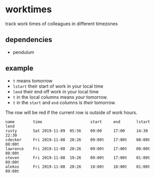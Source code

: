 
# worktimes

track work times of colleagues in different timezones

## dependencies

  - pendulum

## example

- `t` means tomorrow
- `lstart` their start of work in your local time
- `lend` their end off work in your local time
- `t` in the local columns means *your* tomorrow. 
- `t` in the `start` and `end` columns is *their* tomorrow.

The row will be red if the current row is outside of work hours.

    name        time                     start     end       lstart    lend
    rusty       Sat 2019-11-09  05:56    09:00     17:00     14:30     22:30
    cdecker     Fri 2019-11-08  20:26    09:00t    17:00t    00:00t    08:00t
    lawrence    Fri 2019-11-08  20:26    09:00t    17:00t    00:00t    08:00t
    steven      Fri 2019-11-08  19:26    09:00t    17:00t    01:00t    09:00t
    alekos      Fri 2019-11-08  20:26    10:00t    18:00t    01:00t    09:00t
